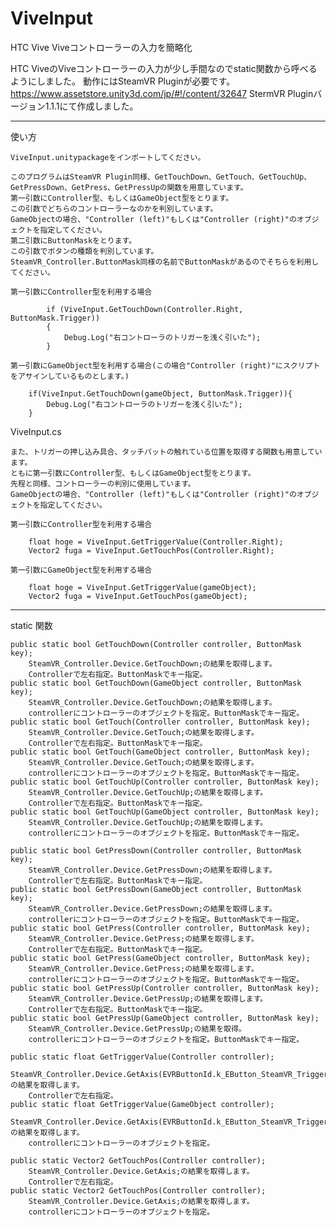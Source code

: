 # ViveInput
HTC Vive Viveコントローラーの入力を簡略化

HTC ViveのViveコントローラーの入力が少し手間なのでstatic関数から呼べるようにしました。
動作にはSteamVR Pluginが必要です。https://www.assetstore.unity3d.com/jp/#!/content/32647
StermVR Pluginバージョン1.1.1にて作成しました。

______________________________________________________________________________________________________

使い方

	ViveInput.unitypackageをインポートしてください。

	このプログラムはSteamVR Plugin同様、GetTouchDown、GetTouch、GetTouchUp、GetPressDown、GetPress、GetPressUpの関数を用意しています。
	第一引数にController型、もしくはGameObject型をとります。
	この引数でどちらのコントローラーなのかを判別しています。
	GameObjectの場合、"Controller (left)"もしくは"Controller (right)"のオブジェクトを指定してください。
	第二引数にButtonMaskをとります。
	この引数でボタンの種類を判別しています。
	SteamVR_Controller.ButtonMask同様の名前でButtonMaskがあるのでそちらを利用してください。

	第一引数にController型を利用する場合

	        if (ViveInput.GetTouchDown(Controller.Right, ButtonMask.Trigger))
       		{
        		Debug.Log("右コントローラのトリガーを浅く引いた");
        	}

	第一引数にGameObject型を利用する場合(この場合"Controller (right)"にスクリプトをアサインしているものとします。)

		if(ViveInput.GetTouchDown(gameObject, ButtonMask.Trigger)){
			Debug.Log("右コントローラのトリガーを浅く引いた");
		}

ViveInput.cs

	また、トリガーの押し込み具合、タッチパットの触れている位置を取得する関数も用意しています。
	ともに第一引数にController型、もしくはGameObject型をとります。
	先程と同様、コントローラーの判別に使用しています。
	GameObjectの場合、"Controller (left)"もしくは"Controller (right)"のオブジェクトを指定してください。

	第一引数にController型を利用する場合

		float hoge = ViveInput.GetTriggerValue(Controller.Right);
		Vector2 fuga = ViveInput.GetTouchPos(Controller.Right);

	第一引数にGameObject型を利用する場合

		float hoge = ViveInput.GetTriggerValue(gameObject);
		Vector2 fuga = ViveInput.GetTouchPos(gameObject);

______________________________________________________________________________________________________

static 関数

	public static bool GetTouchDown(Controller controller, ButtonMask key);
		SteamVR_Controller.Device.GetTouchDown;の結果を取得します。
		Controllerで左右指定。ButtonMaskでキー指定。
	public static bool GetTouchDown(GameObject controller, ButtonMask key);
		SteamVR_Controller.Device.GetTouchDown;の結果を取得します。
		controllerにコントローラーのオブジェクトを指定。ButtonMaskでキー指定。
	public static bool GetTouch(Controller controller, ButtonMask key);
		SteamVR_Controller.Device.GetTouch;の結果を取得します。
		Controllerで左右指定。ButtonMaskでキー指定。
	public static bool GetTouch(GameObject controller, ButtonMask key);
		SteamVR_Controller.Device.GetTouch;の結果を取得します。
		controllerにコントローラーのオブジェクトを指定。ButtonMaskでキー指定。
	public static bool GetTouchUp(Controller controller, ButtonMask key);
		SteamVR_Controller.Device.GetTouchUp;の結果を取得します。
		Controllerで左右指定。ButtonMaskでキー指定。
	public static bool GetTouchUp(GameObject controller, ButtonMask key);
		SteamVR_Controller.Device.GetTouchUp;の結果を取得します。
		controllerにコントローラーのオブジェクトを指定。ButtonMaskでキー指定。

	public static bool GetPressDown(Controller controller, ButtonMask key);
		SteamVR_Controller.Device.GetPressDown;の結果を取得します。
		Controllerで左右指定。ButtonMaskでキー指定。
	public static bool GetPressDown(GameObject controller, ButtonMask key);
		SteamVR_Controller.Device.GetPressDown;の結果を取得します。
		controllerにコントローラーのオブジェクトを指定。ButtonMaskでキー指定。
	public static bool GetPress(Controller controller, ButtonMask key);
		SteamVR_Controller.Device.GetPress;の結果を取得します。
		Controllerで左右指定。ButtonMaskでキー指定。
	public static bool GetPress(GameObject controller, ButtonMask key);
		SteamVR_Controller.Device.GetPress;の結果を取得します。
		controllerにコントローラーのオブジェクトを指定。ButtonMaskでキー指定。
	public static bool GetPressUp(Controller controller, ButtonMask key);
		SteamVR_Controller.Device.GetPressUp;の結果を取得します。
		Controllerで左右指定。ButtonMaskでキー指定。
	public static bool GetPressUp(GameObject controller, ButtonMask key);
		SteamVR_Controller.Device.GetPressUp;の結果を取得。
		controllerにコントローラーのオブジェクトを指定。ButtonMaskでキー指定。

	public static float GetTriggerValue(Controller controller);
		SteamVR_Controller.Device.GetAxis(EVRButtonId.k_EButton_SteamVR_Trigger).x;の結果を取得します。
		Controllerで左右指定。
	public static float GetTriggerValue(GameObject controller);
		SteamVR_Controller.Device.GetAxis(EVRButtonId.k_EButton_SteamVR_Trigger).x;の結果を取得します。
		controllerにコントローラーのオブジェクトを指定。

	public static Vector2 GetTouchPos(Controller controller);
		SteamVR_Controller.Device.GetAxis;の結果を取得します。
		Controllerで左右指定。
	public static Vector2 GetTouchPos(Controller controller);
		SteamVR_Controller.Device.GetAxis;の結果を取得します。
		controllerにコントローラーのオブジェクトを指定。
